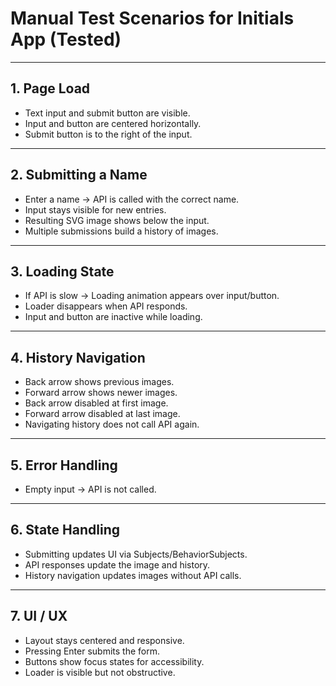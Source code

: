# Manual Test Scenarios for Initials App (Tested)

---

## 1. Page Load
- Text input and submit button are visible.
- Input and button are centered horizontally.
- Submit button is to the right of the input.

---

## 2. Submitting a Name
- Enter a name → API is called with the correct name.
- Input stays visible for new entries.
- Resulting SVG image shows below the input.
- Multiple submissions build a history of images.

---

## 3. Loading State
- If API is slow → Loading animation appears over input/button.
- Loader disappears when API responds.
- Input and button are inactive while loading.

---

## 4. History Navigation
- Back arrow shows previous images.
- Forward arrow shows newer images.
- Back arrow disabled at first image.
- Forward arrow disabled at last image.
- Navigating history does not call API again.

---

## 5. Error Handling
- Empty input → API is not called.

---

## 6. State Handling
- Submitting updates UI via Subjects/BehaviorSubjects.
- API responses update the image and history.
- History navigation updates images without API calls.

---

## 7. UI / UX
- Layout stays centered and responsive.
- Pressing Enter submits the form.
- Buttons show focus states for accessibility.
- Loader is visible but not obstructive.
